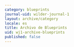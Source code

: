 ```yaml
---
category: blueprints
journal-uid: wilder-journal-1
layout: archive/category
locale: es
title: Archivo de Blueprints
uid: wj1-archive-blueprints
published: false
---
```

